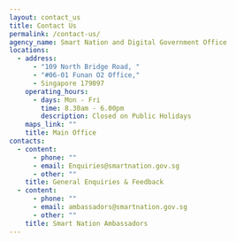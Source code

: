 ```yaml
---
layout: contact_us
title: Contact Us
permalink: /contact-us/
agency_name: Smart Nation and Digital Government Office
locations:
  - address:
      - "109 North Bridge Road, "
      - "#06-01 Funan O2 Office,"
      - Singapore 179097
    operating_hours:
      - days: Mon - Fri
        time: 8.30am - 6.00pm
        description: Closed on Public Holidays
    maps_link: ""
    title: Main Office
contacts:
  - content:
      - phone: ""
      - email: Enquiries@smartnation.gov.sg
      - other: ""
    title: General Enquiries & Feedback
  - content:
      - phone: ""
      - email: ambassadors@smartnation.gov.sg
      - other: ""
    title: Smart Nation Ambassadors
---
```

